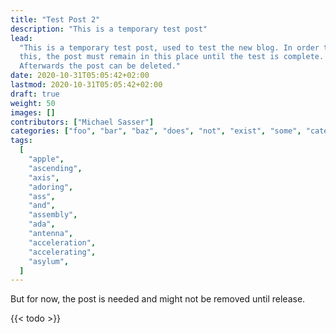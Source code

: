 ```yaml
---
title: "Test Post 2"
description: "This is a temporary test post"
lead:
  "This is a temporary test post, used to test the new blog. In order to do
  this, the post must remain in this place until the test is complete.
  Afterwards the post can be deleted."
date: 2020-10-31T05:05:42+02:00
lastmod: 2020-10-31T05:05:42+02:00
draft: true
weight: 50
images: []
contributors: ["Michael Sasser"]
categories: ["foo", "bar", "baz", "does", "not", "exist", "some", "category"]
tags:
  [
    "apple",
    "ascending",
    "axis",
    "adoring",
    "ass",
    "and",
    "assembly",
    "ada",
    "antenna",
    "acceleration",
    "accelerating",
    "asylum",
  ]
---
```


But for now, the post is needed and might not be removed until release.

{{< todo >}}
